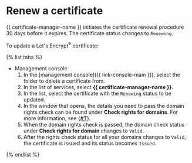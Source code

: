 # Renew a certificate

{{ certificate-manager-name }} initiates the certificate renewal procedure 30 days before it expires. The certificate status changes to `Renewing`.

To update a Let's Encrypt<sup>®</sup> certificate:

{% list tabs %}

- Management console
    1. In the [management console]({{ link-console-main }}), select the folder to delete a certificate from.
    1. In the list of services, select **{{ certificate-manager-name }}**.
    1. In the list, select the certificate with the `Renewing` status to be updated.
    1. In the window that opens, the details you need to pass the domain rights check can be found under **Check rights for domains**. For more information, see [{#T}](../../concepts/challenges.md).
    1. When the domain rights check is passed, the domain check status under **Check rights for domain** changes to `Valid`.
    1. After the rights check status for all your domains changes to `Valid`, the certificate is issued and its status becomes `Issued`.

{% endlist %}

